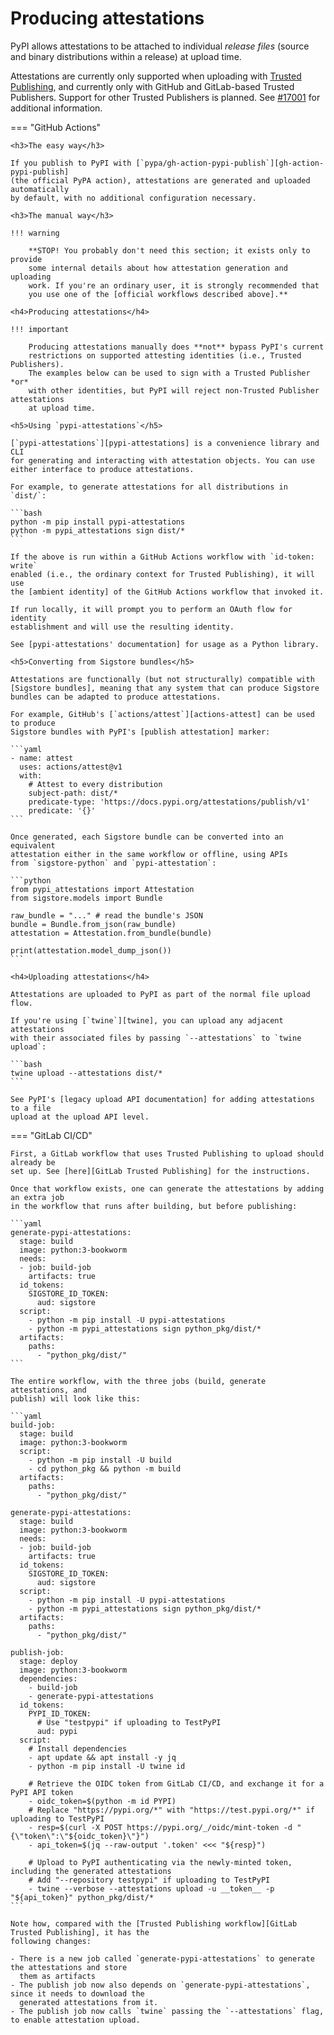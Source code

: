 # Producing attestations

<!--[[ preview('index-attestations') ]]-->

PyPI allows attestations to be attached to individual *release files*
(source and binary distributions within a release) at upload time.

Attestations are currently only supported when uploading with
[Trusted Publishing], and currently only with GitHub and GitLab-based
Trusted Publishers. Support for other Trusted Publishers is planned. See
[#17001](https://github.com/pypi/warehouse/issues/17001) for additional
information.

=== "GitHub Actions"

    <h3>The easy way</h3>

    If you publish to PyPI with [`pypa/gh-action-pypi-publish`][gh-action-pypi-publish]
    (the official PyPA action), attestations are generated and uploaded automatically
    by default, with no additional configuration necessary.

    <h3>The manual way</h3>

    !!! warning

        **STOP! You probably don't need this section; it exists only to provide
        some internal details about how attestation generation and uploading
        work. If you're an ordinary user, it is strongly recommended that
        you use one of the [official workflows described above].**

    <h4>Producing attestations</h4>

    !!! important

        Producing attestations manually does **not** bypass PyPI's current
        restrictions on supported attesting identities (i.e., Trusted Publishers).
        The examples below can be used to sign with a Trusted Publisher *or*
        with other identities, but PyPI will reject non-Trusted Publisher attestations
        at upload time.

    <h5>Using `pypi-attestations`</h5>

    [`pypi-attestations`][pypi-attestations] is a convenience library and CLI
    for generating and interacting with attestation objects. You can use
    either interface to produce attestations.

    For example, to generate attestations for all distributions in `dist/`:

    ```bash
    python -m pip install pypi-attestations
    python -m pypi_attestations sign dist/*
    ```

    If the above is run within a GitHub Actions workflow with `id-token: write`
    enabled (i.e., the ordinary context for Trusted Publishing), it will use
    the [ambient identity] of the GitHub Actions workflow that invoked it.

    If run locally, it will prompt you to perform an OAuth flow for identity
    establishment and will use the resulting identity.

    See [pypi-attestations' documentation] for usage as a Python library.

    <h5>Converting from Sigstore bundles</h5>

    Attestations are functionally (but not structurally) compatible with
    [Sigstore bundles], meaning that any system that can produce Sigstore
    bundles can be adapted to produce attestations.

    For example, GitHub's [`actions/attest`][actions-attest] can be used to produce
    Sigstore bundles with PyPI's [publish attestation] marker:

    ```yaml
    - name: attest
      uses: actions/attest@v1
      with:
        # Attest to every distribution
        subject-path: dist/*
        predicate-type: 'https://docs.pypi.org/attestations/publish/v1'
        predicate: '{}'
    ```

    Once generated, each Sigstore bundle can be converted into an equivalent
    attestation either in the same workflow or offline, using APIs
    from `sigstore-python` and `pypi-attestation`:

    ```python
    from pypi_attestations import Attestation
    from sigstore.models import Bundle

    raw_bundle = "..." # read the bundle's JSON
    bundle = Bundle.from_json(raw_bundle)
    attestation = Attestation.from_bundle(bundle)

    print(attestation.model_dump_json())
    ```

    <h4>Uploading attestations</h4>

    Attestations are uploaded to PyPI as part of the normal file upload flow.

    If you're using [`twine`][twine], you can upload any adjacent attestations
    with their associated files by passing `--attestations` to `twine upload`:

    ```bash
    twine upload --attestations dist/*
    ```

    See PyPI's [legacy upload API documentation] for adding attestations to a file
    upload at the upload API level.


=== "GitLab CI/CD"

    First, a GitLab workflow that uses Trusted Publishing to upload should already be
    set up. See [here][GitLab Trusted Publishing] for the instructions.

    Once that workflow exists, one can generate the attestations by adding an extra job
    in the workflow that runs after building, but before publishing:

    ```yaml
    generate-pypi-attestations:
      stage: build
      image: python:3-bookworm
      needs:
      - job: build-job
        artifacts: true
      id_tokens:
        SIGSTORE_ID_TOKEN:
          aud: sigstore
      script:
        - python -m pip install -U pypi-attestations
        - python -m pypi_attestations sign python_pkg/dist/*
      artifacts:
        paths:
          - "python_pkg/dist/"
    ```

    The entire workflow, with the three jobs (build, generate attestations, and
    publish) will look like this:

    ```yaml
    build-job:
      stage: build
      image: python:3-bookworm
      script:
        - python -m pip install -U build
        - cd python_pkg && python -m build
      artifacts:
        paths:
          - "python_pkg/dist/"

    generate-pypi-attestations:
      stage: build
      image: python:3-bookworm
      needs:
      - job: build-job
        artifacts: true
      id_tokens:
        SIGSTORE_ID_TOKEN:
          aud: sigstore
      script:
        - python -m pip install -U pypi-attestations
        - python -m pypi_attestations sign python_pkg/dist/*
      artifacts:
        paths:
          - "python_pkg/dist/"

    publish-job:
      stage: deploy
      image: python:3-bookworm
      dependencies:
        - build-job
        - generate-pypi-attestations
      id_tokens:
        PYPI_ID_TOKEN:
          # Use "testpypi" if uploading to TestPyPI
          aud: pypi
      script:
        # Install dependencies
        - apt update && apt install -y jq
        - python -m pip install -U twine id

        # Retrieve the OIDC token from GitLab CI/CD, and exchange it for a PyPI API token
        - oidc_token=$(python -m id PYPI)
        # Replace "https://pypi.org/*" with "https://test.pypi.org/*" if uploading to TestPyPI
        - resp=$(curl -X POST https://pypi.org/_/oidc/mint-token -d "{\"token\":\"${oidc_token}\"}")
        - api_token=$(jq --raw-output '.token' <<< "${resp}")

        # Upload to PyPI authenticating via the newly-minted token, including the generated attestations
        # Add "--repository testpypi" if uploading to TestPyPI
        - twine --verbose --attestations upload -u __token__ -p "${api_token}" python_pkg/dist/*
    ```

    Note how, compared with the [Trusted Publishing workflow][GitLab Trusted Publishing], it has the
    following changes:

    - There is a new job called `generate-pypi-attestations` to generate the attestations and store
      them as artifacts
    - The publish job now also depends on `generate-pypi-attestations`, since it needs to download the
      generated attestations from it.
    - The publish job now calls `twine` passing the `--attestations` flag, to enable attestation upload.


[Trusted Publishing]: /trusted-publishers/

[gh-action-pypi-publish]: https://github.com/pypa/gh-action-pypi-publish

[publish attestation]: /attestations/publish/v1

[official workflows described above]: #the-easy-way

[pypi-attestations]: https://github.com/trailofbits/pypi-attestations

[ambient identity]: https://github.com/sigstore/sigstore-python#signing-with-ambient-credentials

[pypi-attestations' documentation]: https://trailofbits.github.io/pypi-attestations/pypi_attestations.html

[Sigstore bundles]: https://github.com/sigstore/protobuf-specs/blob/main/protos/sigstore_bundle.proto

[actions-attest]: https://github.com/actions/attest

[twine]: https://github.com/pypa/twine

[legacy upload API documentation]: https://warehouse.pypa.io/api-reference/legacy.html#upload-api

[GitLab Trusted Publishing]: /trusted-publishers/using-a-publisher/#gitlab-cicd
